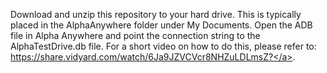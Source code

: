 Download and unzip this repository to your hard drive. This is typically placed in the AlphaAnywhere folder under My Documents. Open the ADB file in Alpha Anywhere and point the connection string to the AlphaTestDrive.db file. For a short video on how to do this, please refer to: <a href="https://share.vidyard.com/watch/6Ja9JZVCVcr8NHZuLDLmsZ?">https://share.vidyard.com/watch/6Ja9JZVCVcr8NHZuLDLmsZ?</a>.
